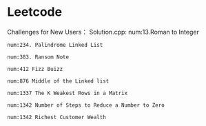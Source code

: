 # Leetcode
Challenges for New Users：
Solution.cpp:
	num:13.Roman to Integer

	num:234. Palindrome Linked List

	num:383. Ransom Note

	num:412 Fizz Buizz

	num:876 Middle of the Linked list

	num:1337 The K Weakest Rows in a Matrix

	num:1342 Number of Steps to Reduce a Number to Zero

	num:1342 Richest Customer Wealth

